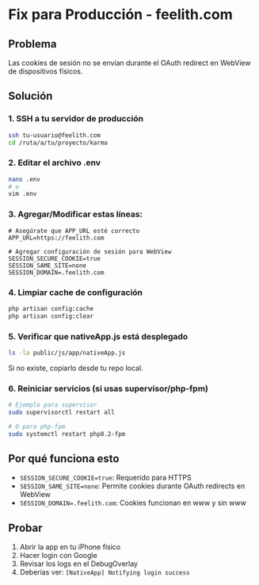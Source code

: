 # Fix para Producción - feelith.com

## Problema
Las cookies de sesión no se envían durante el OAuth redirect en WebView de dispositivos físicos.

## Solución

### 1. SSH a tu servidor de producción
```bash
ssh tu-usuario@feelith.com
cd /ruta/a/tu/proyecto/karma
```

### 2. Editar el archivo .env
```bash
nano .env
# o
vim .env
```

### 3. Agregar/Modificar estas líneas:
```env
# Asegúrate que APP_URL esté correcto
APP_URL=https://feelith.com

# Agregar configuración de sesión para WebView
SESSION_SECURE_COOKIE=true
SESSION_SAME_SITE=none
SESSION_DOMAIN=.feelith.com
```

### 4. Limpiar cache de configuración
```bash
php artisan config:cache
php artisan config:clear
```

### 5. Verificar que nativeApp.js está desplegado
```bash
ls -la public/js/app/nativeApp.js
```

Si no existe, copiarlo desde tu repo local.

### 6. Reiniciar servicios (si usas supervisor/php-fpm)
```bash
# Ejemplo para supervisor
sudo supervisorctl restart all

# O para php-fpm
sudo systemctl restart php8.2-fpm
```

## Por qué funciona esto
- `SESSION_SECURE_COOKIE=true`: Requerido para HTTPS
- `SESSION_SAME_SITE=none`: Permite cookies durante OAuth redirects en WebView
- `SESSION_DOMAIN=.feelith.com`: Cookies funcionan en www y sin www

## Probar
1. Abrir la app en tu iPhone físico
2. Hacer login con Google
3. Revisar los logs en el DebugOverlay
4. Deberías ver: `[NativeApp] Notifying login success`
